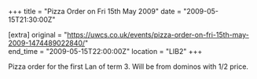 +++
title = "Pizza Order on Fri 15th May 2009"
date = "2009-05-15T21:30:00Z"

[extra]
original = "https://uwcs.co.uk/events/pizza-order-on-fri-15th-may-2009-1474489022840/"    
end_time = "2009-05-15T22:00:00Z"
location = "LIB2"
+++

Pizza order for the first Lan of term 3. Will be from dominos with 1/2 price.

